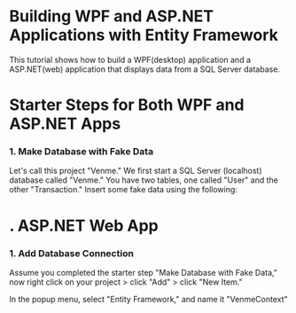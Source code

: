 # Building WPF and ASP.NET Applications with Entity Framework

This tutorial shows how to build a WPF(desktop) application and a ASP.NET(web) application that displays data from a SQL Server database. 

# Starter Steps for Both WPF and ASP.NET Apps

### 1. Make Database with Fake Data

Let's call this project "Venme." We first start a SQL Server (localhost) database called "Venme." You have two tables, one called "User" and the other "Transaction." Insert some fake data using the following:

# . ASP.NET Web App

### 1. Add Database Connection

Assume you completed the starter step "Make Database with Fake Data," now right click on your project > click "Add" > click "New Item."

In the popup menu, select "Entity Framework," and name it "VenmeContext"
